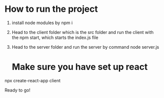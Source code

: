# How to run the project

1. install node modules by npm i
2. Head to the client folder which is the src folder and run the client with the npm start, which starts the index.js file
3. Head to the server folder and run the server by command node server.js

   # Make sure you have set up react
npx create-react-app client

Ready to go!
